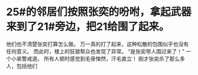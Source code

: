 # 25#的邻居们按照张奕的吩咐，拿起武器来到了21#旁边，把21给围了起来。
他们也不清楚张奕打算怎么做。
万一真的打了起来，这种松散的包围似乎也没有任何意义。
而此时，楼上的狂狼帮众也发现了异常。
“是张奕带人围过来了！”
一个小弟警戒道。
所有人顿时感觉到毛骨悚然，汗毛直立！
刚才张奕杀了那么多人，包括他们

